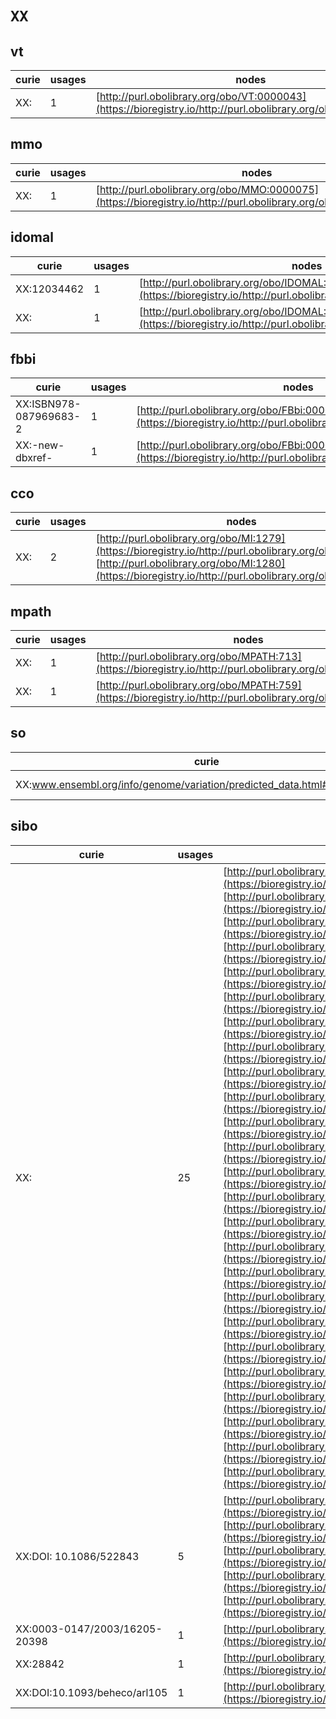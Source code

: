 # `XX`

## vt

| curie           |   usages | nodes                                                                                                         |
|-----------------|----------|---------------------------------------------------------------------------------------------------------------|
| XX:<new dbxref> |        1 | [http://purl.obolibrary.org/obo/VT:0000043](https://bioregistry.io/http://purl.obolibrary.org/obo/VT:0000043) |
## mmo

| curie           |   usages | nodes                                                                                                           |
|-----------------|----------|-----------------------------------------------------------------------------------------------------------------|
| XX:<new dbxref> |        1 | [http://purl.obolibrary.org/obo/MMO:0000075](https://bioregistry.io/http://purl.obolibrary.org/obo/MMO:0000075) |
## idomal

| curie       |   usages | nodes                                                                                                                 |
|-------------|----------|-----------------------------------------------------------------------------------------------------------------------|
| XX:12034462 |        1 | [http://purl.obolibrary.org/obo/IDOMAL:0001122](https://bioregistry.io/http://purl.obolibrary.org/obo/IDOMAL:0001122) |
| XX:         |        1 | [http://purl.obolibrary.org/obo/IDOMAL:0001133](https://bioregistry.io/http://purl.obolibrary.org/obo/IDOMAL:0001133) |
## fbbi

| curie                  |   usages | nodes                                                                                                               |
|------------------------|----------|---------------------------------------------------------------------------------------------------------------------|
| XX:ISBN978-087969683-2 |        1 | [http://purl.obolibrary.org/obo/FBbi:00000025](https://bioregistry.io/http://purl.obolibrary.org/obo/FBbi:00000025) |
| XX:-new-dbxref-        |        1 | [http://purl.obolibrary.org/obo/FBbi:00000366](https://bioregistry.io/http://purl.obolibrary.org/obo/FBbi:00000366) |
## cco

| curie   |   usages | nodes                                                                                                                                                                                                            |
|---------|----------|------------------------------------------------------------------------------------------------------------------------------------------------------------------------------------------------------------------|
| XX:     |        2 | [http://purl.obolibrary.org/obo/MI:1279](https://bioregistry.io/http://purl.obolibrary.org/obo/MI:1279), [http://purl.obolibrary.org/obo/MI:1280](https://bioregistry.io/http://purl.obolibrary.org/obo/MI:1280) |
## mpath

| curie           |   usages | nodes                                                                                                       |
|-----------------|----------|-------------------------------------------------------------------------------------------------------------|
| XX:<new dbxref> |        1 | [http://purl.obolibrary.org/obo/MPATH:713](https://bioregistry.io/http://purl.obolibrary.org/obo/MPATH:713) |
| XX:<new xref>   |        1 | [http://purl.obolibrary.org/obo/MPATH:759](https://bioregistry.io/http://purl.obolibrary.org/obo/MPATH:759) |
## so

| curie                                                                     |   usages | nodes                                                                                                         |
|---------------------------------------------------------------------------|----------|---------------------------------------------------------------------------------------------------------------|
| XX:www.ensembl.org/info/genome/variation/predicted_data.html#consequences |        1 | [http://purl.obolibrary.org/obo/SO:0001620](https://bioregistry.io/http://purl.obolibrary.org/obo/SO:0001620) |
## sibo

| curie                         |   usages | nodes                                                                                                                                                                                                                                                                                                                                                                                                                                                                                                                                                                                                                                                                                                                                                                                                                                                                                                                                                                                                                                                                                                                                                                                                                                                                                                                                                                                                                                                                                                                                                                                                                                                                                                                                                                                                                                                                                                                                                                                                                                                                                                                                                                                                                                                                                                                                                                                                                                                                                                                                                                                                                                                                                                                                                                                                                                                                                                                                                                                     |
|-------------------------------|----------|-------------------------------------------------------------------------------------------------------------------------------------------------------------------------------------------------------------------------------------------------------------------------------------------------------------------------------------------------------------------------------------------------------------------------------------------------------------------------------------------------------------------------------------------------------------------------------------------------------------------------------------------------------------------------------------------------------------------------------------------------------------------------------------------------------------------------------------------------------------------------------------------------------------------------------------------------------------------------------------------------------------------------------------------------------------------------------------------------------------------------------------------------------------------------------------------------------------------------------------------------------------------------------------------------------------------------------------------------------------------------------------------------------------------------------------------------------------------------------------------------------------------------------------------------------------------------------------------------------------------------------------------------------------------------------------------------------------------------------------------------------------------------------------------------------------------------------------------------------------------------------------------------------------------------------------------------------------------------------------------------------------------------------------------------------------------------------------------------------------------------------------------------------------------------------------------------------------------------------------------------------------------------------------------------------------------------------------------------------------------------------------------------------------------------------------------------------------------------------------------------------------------------------------------------------------------------------------------------------------------------------------------------------------------------------------------------------------------------------------------------------------------------------------------------------------------------------------------------------------------------------------------------------------------------------------------------------------------------------------------|
| XX:<new dbxref>               |       25 | [http://purl.obolibrary.org/obo/SIBO:0000080](https://bioregistry.io/http://purl.obolibrary.org/obo/SIBO:0000080), [http://purl.obolibrary.org/obo/SIBO:0000081](https://bioregistry.io/http://purl.obolibrary.org/obo/SIBO:0000081), [http://purl.obolibrary.org/obo/SIBO:0000082](https://bioregistry.io/http://purl.obolibrary.org/obo/SIBO:0000082), [http://purl.obolibrary.org/obo/SIBO:0000083](https://bioregistry.io/http://purl.obolibrary.org/obo/SIBO:0000083), [http://purl.obolibrary.org/obo/SIBO:0000085](https://bioregistry.io/http://purl.obolibrary.org/obo/SIBO:0000085), [http://purl.obolibrary.org/obo/SIBO:0000087](https://bioregistry.io/http://purl.obolibrary.org/obo/SIBO:0000087), [http://purl.obolibrary.org/obo/SIBO:0000088](https://bioregistry.io/http://purl.obolibrary.org/obo/SIBO:0000088), [http://purl.obolibrary.org/obo/SIBO:0000090](https://bioregistry.io/http://purl.obolibrary.org/obo/SIBO:0000090), [http://purl.obolibrary.org/obo/SIBO:0000093](https://bioregistry.io/http://purl.obolibrary.org/obo/SIBO:0000093), [http://purl.obolibrary.org/obo/SIBO:0000094](https://bioregistry.io/http://purl.obolibrary.org/obo/SIBO:0000094), [http://purl.obolibrary.org/obo/SIBO:0000097](https://bioregistry.io/http://purl.obolibrary.org/obo/SIBO:0000097), [http://purl.obolibrary.org/obo/SIBO:0000105](https://bioregistry.io/http://purl.obolibrary.org/obo/SIBO:0000105), [http://purl.obolibrary.org/obo/SIBO:0000107](https://bioregistry.io/http://purl.obolibrary.org/obo/SIBO:0000107), [http://purl.obolibrary.org/obo/SIBO:0000108](https://bioregistry.io/http://purl.obolibrary.org/obo/SIBO:0000108), [http://purl.obolibrary.org/obo/SIBO:0000109](https://bioregistry.io/http://purl.obolibrary.org/obo/SIBO:0000109), [http://purl.obolibrary.org/obo/SIBO:0000112](https://bioregistry.io/http://purl.obolibrary.org/obo/SIBO:0000112), [http://purl.obolibrary.org/obo/SIBO:0000120](https://bioregistry.io/http://purl.obolibrary.org/obo/SIBO:0000120), [http://purl.obolibrary.org/obo/SIBO:0000122](https://bioregistry.io/http://purl.obolibrary.org/obo/SIBO:0000122), [http://purl.obolibrary.org/obo/SIBO:0000126](https://bioregistry.io/http://purl.obolibrary.org/obo/SIBO:0000126), [http://purl.obolibrary.org/obo/SIBO:0000136](https://bioregistry.io/http://purl.obolibrary.org/obo/SIBO:0000136), [http://purl.obolibrary.org/obo/SIBO:0000141](https://bioregistry.io/http://purl.obolibrary.org/obo/SIBO:0000141), [http://purl.obolibrary.org/obo/SIBO:0000142](https://bioregistry.io/http://purl.obolibrary.org/obo/SIBO:0000142), [http://purl.obolibrary.org/obo/SIBO:0000143](https://bioregistry.io/http://purl.obolibrary.org/obo/SIBO:0000143), [http://purl.obolibrary.org/obo/SIBO:0000485](https://bioregistry.io/http://purl.obolibrary.org/obo/SIBO:0000485), [http://purl.obolibrary.org/obo/SIBO:0000502](https://bioregistry.io/http://purl.obolibrary.org/obo/SIBO:0000502) |
| XX:DOI: 10.1086/522843        |        5 | [http://purl.obolibrary.org/obo/SIBO:0000261](https://bioregistry.io/http://purl.obolibrary.org/obo/SIBO:0000261), [http://purl.obolibrary.org/obo/SIBO:0000525](https://bioregistry.io/http://purl.obolibrary.org/obo/SIBO:0000525), [http://purl.obolibrary.org/obo/SIBO:0000526](https://bioregistry.io/http://purl.obolibrary.org/obo/SIBO:0000526), [http://purl.obolibrary.org/obo/SIBO:0000527](https://bioregistry.io/http://purl.obolibrary.org/obo/SIBO:0000527), [http://purl.obolibrary.org/obo/SIBO:0000529](https://bioregistry.io/http://purl.obolibrary.org/obo/SIBO:0000529)                                                                                                                                                                                                                                                                                                                                                                                                                                                                                                                                                                                                                                                                                                                                                                                                                                                                                                                                                                                                                                                                                                                                                                                                                                                                                                                                                                                                                                                                                                                                                                                                                                                                                                                                                                                                                                                                                                                                                                                                                                                                                                                                                                                                                                                                                                                                                                                             |
| XX:0003-0147/2003/16205-20398 |        1 | [http://purl.obolibrary.org/obo/SIBO:0000152](https://bioregistry.io/http://purl.obolibrary.org/obo/SIBO:0000152)                                                                                                                                                                                                                                                                                                                                                                                                                                                                                                                                                                                                                                                                                                                                                                                                                                                                                                                                                                                                                                                                                                                                                                                                                                                                                                                                                                                                                                                                                                                                                                                                                                                                                                                                                                                                                                                                                                                                                                                                                                                                                                                                                                                                                                                                                                                                                                                                                                                                                                                                                                                                                                                                                                                                                                                                                                                                         |
| XX:28842                      |        1 | [http://purl.obolibrary.org/obo/SIBO:0000182](https://bioregistry.io/http://purl.obolibrary.org/obo/SIBO:0000182)                                                                                                                                                                                                                                                                                                                                                                                                                                                                                                                                                                                                                                                                                                                                                                                                                                                                                                                                                                                                                                                                                                                                                                                                                                                                                                                                                                                                                                                                                                                                                                                                                                                                                                                                                                                                                                                                                                                                                                                                                                                                                                                                                                                                                                                                                                                                                                                                                                                                                                                                                                                                                                                                                                                                                                                                                                                                         |
| XX:DOI:10.1093/beheco/arl105  |        1 | [http://purl.obolibrary.org/obo/SIBO:0000528](https://bioregistry.io/http://purl.obolibrary.org/obo/SIBO:0000528)                                                                                                                                                                                                                                                                                                                                                                                                                                                                                                                                                                                                                                                                                                                                                                                                                                                                                                                                                                                                                                                                                                                                                                                                                                                                                                                                                                                                                                                                                                                                                                                                                                                                                                                                                                                                                                                                                                                                                                                                                                                                                                                                                                                                                                                                                                                                                                                                                                                                                                                                                                                                                                                                                                                                                                                                                                                                         |
